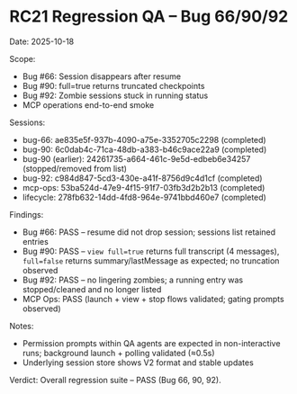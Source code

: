 # RC21 Regression QA – Bug 66/90/92

Date: 2025-10-18

Scope:
- Bug #66: Session disappears after resume
- Bug #90: full=true returns truncated checkpoints
- Bug #92: Zombie sessions stuck in running status
- MCP operations end-to-end smoke

Sessions:
- bug-66: ae835e5f-937b-4090-a75e-3352705c2298 (completed)
- bug-90: 6c0dab4c-71ca-48db-a383-b46c9ace22a9 (completed)
- bug-90 (earlier): 24261735-a664-461c-9e5d-edbeb6e34257 (stopped/removed from list)
- bug-92: c984d847-5cd3-430e-a41f-8756d9c4d1cf (completed)
- mcp-ops: 53ba524d-47e9-4f15-91f7-03fb3d2b2b13 (completed)
- lifecycle: 278fb632-14dd-4fd8-964e-9741bbd460e7 (completed)

Findings:
- Bug #66: PASS – resume did not drop session; sessions list retained entries
- Bug #90: PASS – `view full=true` returns full transcript (4 messages), `full=false` returns summary/lastMessage as expected; no truncation observed
- Bug #92: PASS – no lingering zombies; a running entry was stopped/cleaned and no longer listed
- MCP Ops: PASS (launch + view + stop flows validated; gating prompts observed)

Notes:
- Permission prompts within QA agents are expected in non-interactive runs; background launch + polling validated (≈0.5s)
- Underlying session store shows V2 format and stable updates

Verdict: Overall regression suite – PASS (Bug 66, 90, 92).
